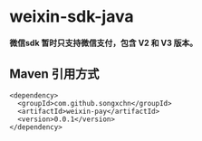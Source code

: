 # weixin-sdk-java
**微信sdk 暂时只支持微信支付，包含 V2 和 V3 版本。**

## Maven 引用方式

```
<dependency>
  <groupId>com.github.songxchn</groupId>
  <artifactId>weixin-pay</artifactId>
  <version>0.0.1</version>
</dependency>
```

